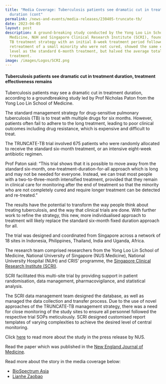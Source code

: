 ```yaml
---
title: "Media Coverage: Tuberculosis patients see dramatic cut in treatment
  duration (cont"
permalink: /news-and-events/media-releases/230405-truncate-tb/
date: 2023-04-05
layout: post
description: A ground-breaking study conducted by the Yong Loo Lin School of
  Medicine, NUH and Singapore Clinical Research Institute (SCRI), found that a
  TB treatment strategy with an initial 8-week treatment period followed by
  retreatment of a small minority who were not cured, showed the same efficacy
  level as the standard 6-month treatment, but halved the average total time on
  treatment.
image: /images/Logos/SCRI.png
---
```

#### **Tuberculosis patients see dramatic cut in treatment duration, treatment effectiveness remains**
#### 
Tuberculosis patients may see a dramatic cut in treatment duration, according to a groundbreaking study led by Prof Nicholas Paton from the Yong Loo Lin School of Medicine.
  
The standard management strategy for drug-sensitive pulmonary tuberculosis (TB) is to treat with multiple drugs for six months. However, patients often fail to adhere to the long treatment, leading to poor clinical outcomes including drug resistance, which is expensive and difficult to treat.  
  
The TRUNCATE-TB trial involved 675 patients who were randomly allocated to receive the standard six-month treatment, or an intensive eight-week antibiotic regimen.   
  
Prof Paton said: “This trial shows that it is possible to move away from the standard six-month, one-treatment-duration-for-all approach which is long and may not be needed for everyone. Instead, we can treat most people with a two-to-three-month intensified treatment, provided that they remain in clinical care for monitoring after the end of treatment so that the minority who are not completely cured and require longer treatment can be detected and re-treated.”  
  
The results have the potential to transform the way people think about treating tuberculosis, and the way that clinical trials are done. With further work to refine the strategy, this new, more individualised approach to treatment will likely replace the standard six-month fixed duration approach for all.  
  
The trial was designed and coordinated from Singapore across a network of 18 sites in Indonesia, Philippines, Thailand, India and Uganda, Africa.  

The research team comprised researchers from the Yong Loo Lin School of Medicine, National University of Singapore (NUS Medicine), National University Hospital (NUH) and CRIS' programme, the [Singapore Clinical Research Institute (SCRI)](https://www.cris.sg/our-programmes/scri/).
  
SCRI facilitated this multi-site trial by providing support in patient randomisation, data management, pharmacovigilance, and statistical analysis.

The SCRI data management team designed the database, as well as managed the data collection and transfer process. Due to the use of novel approaches of the TRUNCATE-TB management strategy, there was a need for close monitoring of the study sites to ensure all personnel followed the respective trial SOPs meticulously. SCRI designed customised report templates of varying complexities to achieve the desired level of central monitoring.   
  
Click [here](https://medicine.nus.edu.sg/news/truncate-tb-trial/) to read more about the study in the press release by NUS. 

Read the paper which was published in the [New England Journal of Medicine](https://www.nejm.org/doi/full/10.1056/NEJMoa2212537).

Read more about the story in the media coverage below:
* [BioSpectrum Asia](https://www.biospectrumasia.com/news/54/22252/singapore-study-suggests-much-shortened-treatment-period-for-tb-patients.html)
* [Lianhe Zaobao](https://www.zaobao.com.sg/realtime/singapore/story20230405-1379700)